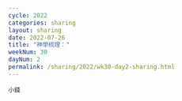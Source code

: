 ```yaml
---
cycle: 2022
categories: sharing
layout: sharing
date: 2022-07-26
title: "神學梳理："
weekNum: 30
dayNum: 2
permalink: /sharing/2022/wk30-day2-sharing.html
---
```


[](https://eccseattle.github.io/media/sharing/2022/wk030/2022-07-26-bin.m4a)

`小錢`
